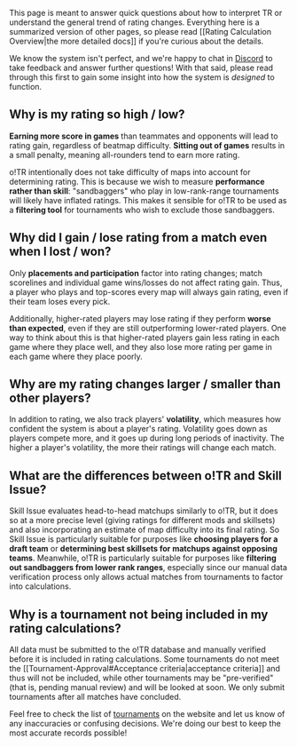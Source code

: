 This page is meant to answer quick questions about how to interpret TR or understand the general trend of rating changes. Everything here is a summarized version of other pages, so please read [[Rating Calculation Overview|the more detailed docs]] if you're curious about the details.

We know the system isn't perfect, and we're happy to chat in [Discord](https://discord.gg/R53AwX2tJA) to take feedback and answer further questions! With that said, please read through this first to gain some insight into how the system is *designed* to function.

## Why is my rating so high / low?

**Earning more score in games** than teammates and opponents will lead to rating gain, regardless of beatmap difficulty. **Sitting out of games** results in a small penalty, meaning all-rounders tend to earn more rating.

o!TR intentionally does not take difficulty of maps into account for determining rating. This is because we wish to measure **performance rather than skill**: "sandbaggers" who play in low-rank-range tournaments will likely have inflated ratings. This makes it sensible for o!TR to be used as a **filtering tool** for tournaments who wish to exclude those sandbaggers.

## Why did I gain / lose rating from a match even when I lost / won?

Only **placements and participation** factor into rating changes; match scorelines and individual game wins/losses do not affect rating gain. Thus, a player who plays and top-scores every map will always gain rating, even if their team loses every pick.

Additionally, higher-rated players may lose rating if they perform **worse than expected**, even if they are still outperforming lower-rated players. One way to think about this is that higher-rated players gain less rating in each game where they place well, and they also lose more rating per game in each game where they place poorly.

## Why are my rating changes larger / smaller than other players?

In addition to rating, we also track players' **volatility**, which measures how confident the system is about a player's rating. Volatility goes down as players compete more, and it goes up during long periods of inactivity. The higher a player's volatility, the more their ratings will change each match.

## What are the differences between o!TR and Skill Issue?

Skill Issue evaluates head-to-head matchups similarly to o!TR, but it does so at a more precise level (giving ratings for different mods and skillsets) and also incorporating an estimate of map difficulty into its final rating. So Skill Issue is particularly suitable for purposes like **choosing players for a draft team** or **determining best skillsets for matchups against opposing teams**. Meanwhile, o!TR is particularly suitable for purposes like **filtering out sandbaggers from lower rank ranges**, especially since our manual data verification process only allows actual matches from tournaments to factor into calculations.

## Why is a tournament not being included in my rating calculations?

All data must be submitted to the o!TR database and manually verified before it is included in rating calculations. Some tournaments do not meet the [[Tournament-Approval#Acceptance criteria|acceptance criteria]] and thus will not be included, while other tournaments may be "pre-verified" (that is, pending manual review) and will be looked at soon. We only submit tournaments after all matches have concluded.

Feel free to check the list of [tournaments](https://otr.stagec.xyz/tournaments) on the website and let us know of any inaccuracies or confusing decisions. We're doing our best to keep the most accurate records possible!
